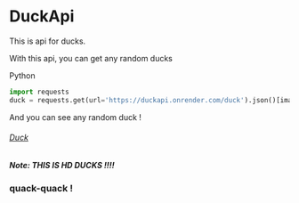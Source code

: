# DuckApi
This is api for ducks.

With this api, you can get any random ducks

Python
```py
import requests
duck = requests.get(url='https://duckapi.onrender.com/duck').json()[image] # Url to duck
```

And you can see any random duck !

###### [Duck](https://duckapi.onrender.com/rawduck)

##### Note: THIS IS HD DUCKS !!!!

### quack-quack !
